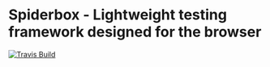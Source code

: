 # Spiderbox - Lightweight testing framework designed for the browser

<a href="https://travis-ci.org/not-a-seagull/spiderbox"><img src="https://travis-ci.org/not-a-seagull/spiderbox.svg?branch=master" alt="Travis Build" /></a>
